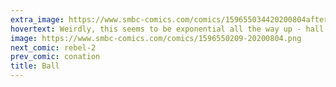 ```yaml
---
extra_image: https://www.smbc-comics.com/comics/159655034420200804after.png
hovertext: Weirdly, this seems to be exponential all the way up - hall of famers realllly get to have opinions on geopolitics.
image: https://www.smbc-comics.com/comics/1596550209-20200804.png
next_comic: rebel-2
prev_comic: conation
title: Ball
---
```


